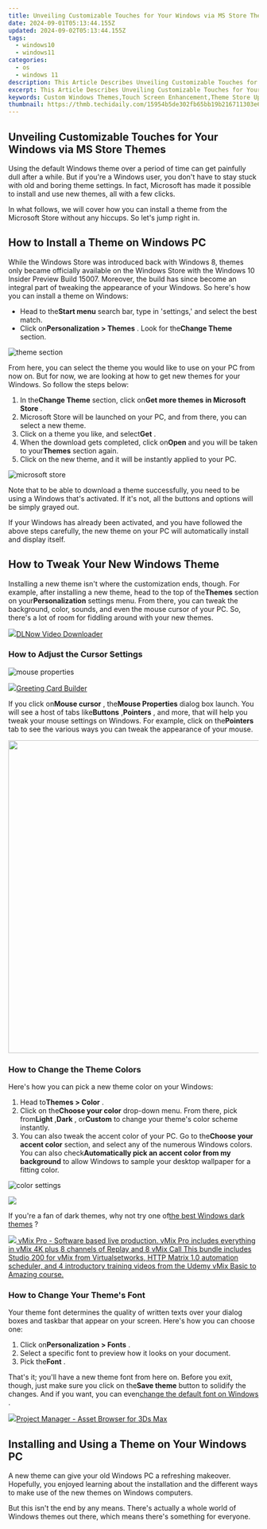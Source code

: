 ```yaml
---
title: Unveiling Customizable Touches for Your Windows via MS Store Themes
date: 2024-09-01T05:13:44.155Z
updated: 2024-09-02T05:13:44.155Z
tags:
  - windows10
  - windows11
categories:
  - os
  - windows 11
description: This Article Describes Unveiling Customizable Touches for Your Windows via MS Store Themes
excerpt: This Article Describes Unveiling Customizable Touches for Your Windows via MS Store Themes
keywords: Custom Windows Themes,Touch Screen Enhancement,Theme Store Updates,Personalize Windows UI,Adaptive Color Schemes,Dynamic Window Styles,Theme Integration Windows
thumbnail: https://thmb.techidaily.com/15954b5de302fb65bb19b216711303e6c7127c1ad83145148cdedf78055491f8.png
---
```


## Unveiling Customizable Touches for Your Windows via MS Store Themes

 Using the default Windows theme over a period of time can get painfully dull after a while. But if you're a Windows user, you don't have to stay stuck with old and boring theme settings. In fact, Microsoft has made it possible to install and use new themes, all with a few clicks.

 In what follows, we will cover how you can install a theme from the Microsoft Store without any hiccups. So let's jump right in.

## How to Install a Theme on Windows PC

 While the Windows Store was introduced back with Windows 8, themes only became officially available on the Windows Store with the Windows 10 Insider Preview Build 15007\. Moreover, the build has since become an integral part of tweaking the appearance of your Windows. So here's how you can install a theme on Windows:

* Head to the**Start menu** search bar, type in 'settings,' and select the best match.
* Click on**Personalization > Themes** . Look for the**Change Theme** section.

![theme section](https://static1.makeuseofimages.com/wordpress/wp-content/uploads/2023/02/theme-section.JPG)

 From here, you can select the theme you would like to use on your PC from now on. But for now, we are looking at how to get new themes for your Windows. So follow the steps below:

1. In the**Change Theme** section, click on**Get more themes** **in Microsoft Store** .
2. Microsoft Store will be launched on your PC, and from there, you can select a new theme.
3. Click on a theme you like, and select**Get** .
4. When the download gets completed, click on**Open** and you will be taken to your**Themes** section again.
5. Click on the new theme, and it will be instantly applied to your PC.

![microsoft store](https://static1.makeuseofimages.com/wordpress/wp-content/uploads/2023/02/microsoft-store.JPG)

 Note that to be able to download a theme successfully, you need to be using a Windows that's activated. If it's not, all the buttons and options will be simply grayed out.

 If your Windows has already been activated, and you have followed the above steps carefully, the new theme on your PC will automatically install and display itself.

## How to Tweak Your New Windows Theme

 Installing a new theme isn't where the customization ends, though. For example, after installing a new theme, head to the top of the**Themes** section on your**Personalization** settings menu. From there, you can tweak the background, color, sounds, and even the mouse cursor of your PC. So, there's a lot of room for fiddling around with your new themes.

<!-- affiliate ads begin -->
<a href="https://secure.2checkout.com/order/checkout.php?PRODS=4712430&QTY=1&AFFILIATE=108875&CART=1"><img src="https://secure.avangate.com/images/merchant/c404a5adbf90e09631678b13b05d9d7a/products/dlnow_256.png" border="0">DLNow Video Downloader</a>
<!-- affiliate ads end -->
### How to Adjust the Cursor Settings

![mouse properties](https://static0.makeuseofimages.com/wordpress/wp-content/uploads/2023/02/mouse-properties-1.JPG)

<!-- affiliate ads begin -->
<a href="https://secure.2checkout.com/order/checkout.php?PRODS=2067133&QTY=1&AFFILIATE=108875&CART=1"><img src="https://www.pearlmountainsoft.com/n_img/product/gcb/banScrn.jpg" border="0">Greeting Card Builder</a>
<!-- affiliate ads end -->
 If you click on**Mouse cursor** , the**Mouse Properties** dialog box launch. You will see a host of tabs like**Buttons** ,**Pointers** , and more, that will help you tweak your mouse settings on Windows. For example, click on the**Pointers** tab to see the various ways you can tweak the appearance of your mouse.

<!-- affiliate ads begin -->
<a href="https://thefitville.pxf.io/c/5597632/1526796/15852" target="_top" id="1526796"><img src="//a.impactradius-go.com/display-ad/15852-1526796" border="0" alt="" width="1200" height="628"/></a><img height="0" width="0" src="https://imp.pxf.io/i/5597632/1526796/15852" style="position:absolute;visibility:hidden;" border="0" />
<!-- affiliate ads end -->
### How to Change the Theme Colors

Here's how you can pick a new theme color on your Windows:

1. Head to**Themes > Color** .
2. Click on the**Choose your color** drop-down menu. From there, pick from**Light** ,**Dark** , or**Custom** to change your theme's color scheme instantly.
3. You can also tweak the accent color of your PC. Go to the**Choose your accent color** section, and select any of the numerous Windows colors. You can also check**Automatically pick an accent color from my background** to allow Windows to sample your desktop wallpaper for a fitting color.

![color settings](https://static1.makeuseofimages.com/wordpress/wp-content/uploads/2023/02/color-settings-1.JPG)

<!-- affiliate ads begin -->
<a href="https://store.massmailsoftware.com/order/checkout.php?PRODS=1095219&QTY=1&AFFILIATE=108875&CART=1"><img src="https://secure.avangate.com/images/merchant/dc87c13749315c7217cdc4ac692e704c/banera_for_partners-20_%281%29.jpg" border="0"></a>
<!-- affiliate ads end -->
 If you're a fan of dark themes, why not try one of[the best Windows dark themes](https://www.makeuseof.com/windows-11-dark-themes/) ?

<!-- affiliate ads begin -->
<a href="https://secure.2checkout.com/order/checkout.php?PRODS=30901410&QTY=1&AFFILIATE=108875&CART=1"> <img src="https://secure.avangate.com/images/merchant/ce9a6fb2becc2d235e62b125e9260102/products/copy_1_copy_vMixCallScreenshot1-large.jpg" border="0"> vMix Pro - Software based live production. vMix Pro includes everything in vMix 4K plus 8 channels of Replay and 8 vMix Call 
This bundle includes Studio 200 for vMix from Virtualsetworks, HTTP Matrix 1.0 automation scheduler, and 4 introductory training videos from the Udemy vMix Basic to Amazing course. </a>
<!-- affiliate ads end -->
### How to Change Your Theme's Font

 Your theme font determines the quality of written texts over your dialog boxes and taskbar that appear on your screen. Here's how you can choose one:

1. Click on**Personalization > Fonts** .
2. Select a specific font to preview how it looks on your document.
3. Pick the**Font** .

 That's it; you'll have a new theme font from here on. Before you exit, though, just make sure you click on the**Save theme** button to solidify the changes. And if you want, you can even[change the default font on Windows](https://www.makeuseof.com/tag/the-only-way-to-change-the-default-font-in-windows-10/) .

<!-- affiliate ads begin -->
<a href="https://secure.2checkout.com/order/checkout.php?PRODS=4709458&QTY=1&AFFILIATE=108875&CART=1"><img src="https://3d-kstudio.com/wp-content/uploads/2019/10/Project-Manager-version-3-1600x900-768x419.jpg" border="0">Project Manager - Asset Browser for 3Ds Max</a>
<!-- affiliate ads end -->
## Installing and Using a Theme on Your Windows PC

 A new theme can give your old Windows PC a refreshing makeover. Hopefully, you enjoyed learning about the installation and the different ways to make use of the new themes on Windows computers.

 But this isn't the end by any means. There's actually a whole world of Windows themes out there, which means there's something for everyone.

<ins class="adsbygoogle"
     style="display:block"
     data-ad-format="autorelaxed"
     data-ad-client="ca-pub-7571918770474297"
     data-ad-slot="1223367746"></ins>



<ins class="adsbygoogle"
     style="display:block"
     data-ad-client="ca-pub-7571918770474297"
     data-ad-slot="8358498916"
     data-ad-format="auto"
     data-full-width-responsive="true"></ins>


